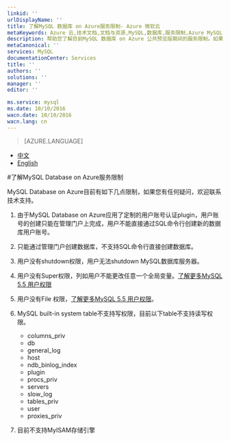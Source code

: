 ```yaml
---
linkid: ''
urlDisplayName: ''
title: 了解MySQL 数据库 on Azure服务限制- Azure 微软云
metaKeywords: Azure 云,技术文档,文档与资源,MySQL,数据库,服务限制,Azure MySQL, MySQL PaaS,Azure MySQL PaaS, Azure MySQL Service, Azure RDS
description: 帮助您了解目前MySQL 数据库 on Azure 公共预览版期间的服务限制。如果您对某些操作存有疑问,欢迎联系技术支持。
metaCanonical: ''
services: MySQL
documentationCenter: Services
title: ''
authors: ''
solutions: ''
manager: ''
editor: ''

ms.service: mysql
ms.date: 10/10/2016
wacn.date: 10/10/2016
wacn.lang: cn
---
```


> [AZURE.LANGUAGE]
- [中文](./mysql-database-operation-limitation.md)
- [English](./mysql-database-enus-operation-limitation.md)

#了解MySQL Database on Azure服务限制

MySQL Database on Azure目前有如下几点限制，如果您有任何疑问，欢迎联系技术支持。

1. 由于MySQL Database on Azure应用了定制的用户账号认证plugin，用户账号的创建只能在管理门户上完成，用户不能直接通过SQL命令行创建新的数据库用户账号。
2. 只能通过管理门户创建数据库，不支持SQL命令行直接创建数据库。 
3. 用户没有shutdown权限，用户无法shutdown MySQL数据库服务器。
4. 用户没有Super权限，列如用户不能更改任意一个全局变量。[了解更多MySQL 5.5 用户权限](https://dev.mysql.com/doc/refman/5.5/en/privileges-provided.html)
5. 用户没有File 权限，[了解更多MySQL 5.5 用户权限](https://dev.mysql.com/doc/refman/5.5/en/privileges-provided.html)。
6. MySQL built-in system table不支持写权限，目前以下table不支持读写权限。

    * columns_priv
    * db
    * general_log
    * host
    * ndb_binlog_index
    * plugin
    * procs_priv
    * servers
    * slow_log
    * tables_priv
    * user
    * proxies_priv

7. 目前不支持MyISAM存储引擎